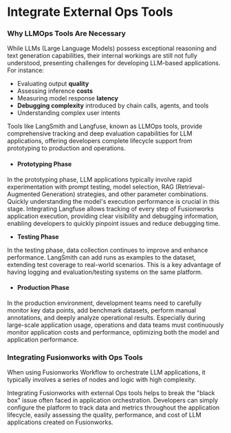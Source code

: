 # Integrate External Ops Tools

### Why LLMOps Tools Are Necessary

While LLMs (Large Language Models) possess exceptional reasoning and text generation capabilities, their internal workings are still not fully understood, presenting challenges for developing LLM-based applications. For instance:

* Evaluating output **quality**
* Assessing inference **costs**
* Measuring model response **latency**
* **Debugging complexity** introduced by chain calls, agents, and tools
* Understanding complex user intents

Tools like LangSmith and Langfuse, known as LLMOps tools, provide comprehensive tracking and deep evaluation capabilities for LLM applications, offering developers complete lifecycle support from prototyping to production and operations.

* #### Prototyping Phase

In the prototyping phase, LLM applications typically involve rapid experimentation with prompt testing, model selection, RAG (Retrieval-Augmented Generation) strategies, and other parameter combinations. Quickly understanding the model's execution performance is crucial in this stage. Integrating Langfuse allows tracking of every step of Fusionworks application execution, providing clear visibility and debugging information, enabling developers to quickly pinpoint issues and reduce debugging time.

* **Testing Phase**

In the testing phase, data collection continues to improve and enhance performance. LangSmith can add runs as examples to the dataset, extending test coverage to real-world scenarios. This is a key advantage of having logging and evaluation/testing systems on the same platform.

* #### Production Phase

In the production environment, development teams need to carefully monitor key data points, add benchmark datasets, perform manual annotations, and deeply analyze operational results. Especially during large-scale application usage, operations and data teams must continuously monitor application costs and performance, optimizing both the model and application performance.

### Integrating Fusionworks with Ops Tools

When using Fusionworks Workflow to orchestrate LLM applications, it typically involves a series of nodes and logic with high complexity.

Integrating Fusionworks with external Ops tools helps to break the "black box" issue often faced in application orchestration. Developers can simply configure the platform to track data and metrics throughout the application lifecycle, easily assessing the quality, performance, and cost of LLM applications created on Fusionworks.
